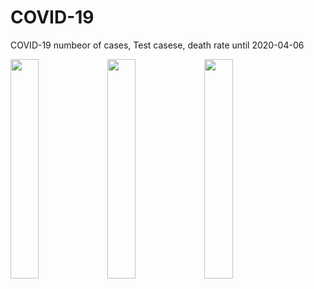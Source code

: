 # COVID-19
COVID-19 numbeor of cases, Test casese, death rate until 2020-04-06


<img src="https://user-images.githubusercontent.com/53068928/78623340-62839300-78c2-11ea-96ed-533994fe18b3.png" width="30%"></img>
<img src="https://user-images.githubusercontent.com/53068928/78623343-644d5680-78c2-11ea-8cf7-db90ca719668.png" width="30%"></img>
<img src="https://user-images.githubusercontent.com/53068928/78623346-66afb080-78c2-11ea-85f9-e64ab539ed83.png" width="30%"></img>

